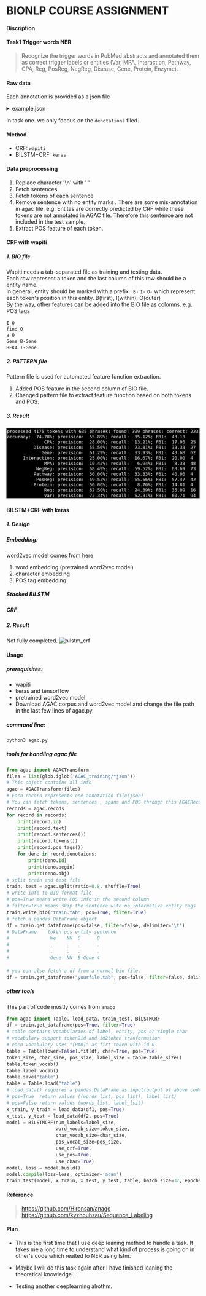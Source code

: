 # BIONLP COURSE ASSIGNMENT

#### Discription
#### Task1 Trigger words NER
>Recognize the trigger words in PubMed abstracts and annotated them as correct trigger labels or entities (Var, MPA, Interaction, Pathway, CPA, Reg, PosReg, NegReg, Disease, Gene, Protein, Enzyme). 

#### Raw data
Each annotation is provided as a json file
<details>
<summary>example.json</summary>
{ "target": "http://pubannotation.org/docs/sourcedb/PubMed/sourceid/25805808", "sourcedb": "PubMed", "sourceid": "25805808", "text": "Loss-of-function de novo mutations play an important role in severe human neural tube defects.\nBACKGROUND: Neural tube defects (NTDs) are very common and severe birth defects that are caused by failure of neural tube closure and that have a complex aetiology. Anencephaly and spina bifida are severe NTDs that affect reproductive fitness and suggest a role for de novo mutations (DNMs) in their aetiology.\nMETHODS: We used whole-exome sequencing in 43 sporadic cases affected with myelomeningocele or anencephaly and their unaffected parents to identify DNMs in their exomes.\nRESULTS: We identified 42 coding DNMs in 25 cases, of which 6 were loss of function (LoF) showing a higher rate of LoF DNM in our cohort compared with control cohorts. Notably, we identified two protein-truncating DNMs in two independent cases in SHROOM3, previously associated with NTDs only in animal models. We have demonstrated a significant enrichment of LoF DNMs in this gene in NTDs compared with the gene specific DNM rate and to the DNM rate estimated from control cohorts. We also identified one nonsense DNM in PAX3 and two potentially causative missense DNMs in GRHL3 and PTPRS.\nCONCLUSIONS: Our study demonstrates an important role of LoF DNMs in the development of NTDs and strongly implicates SHROOM3 in its aetiology.", "project": "AGAC2_PubMed_2","denotations": [ { "id": "T8", "span": { "begin": 771, "end": 778 }, "obj": "Protein" }, { "id": "T7", "span": { "begin": 779, "end": 789 }, "obj": "NegReg" }, { "id": "T6", "span": { "begin": 790, "end": 794 }, "obj": "Var" }, { "id": "T9", "span": { "begin": 823, "end": 830 }, "obj": "Gene" }, { "id": "T10", "span": { "begin": 936, "end": 939 }, "obj": "NegReg" }, { "id": "T11", "span": { "begin": 940, "end": 944 }, "obj": "Var" }, { "id": "T12", "span": { "begin": 961, "end": 965 }, "obj": "Disease" }, { "id": "T3", "span": { "begin": 1224, "end": 1227 }, "obj": "NegReg" }, { "id": "T1", "span": { "begin": 1228, "end": 1232 }, "obj": "Var" }, { "id": "T2", "span": { "begin": 1255, "end": 1259 }, "obj": "Disease" }, { "id": "T5", "span": { "begin": 1284, "end": 1291 }, "obj": "Gene" } ], "relations": [ { "id": "R1", "pred": "CauseOf", "subj": "T1", "obj": "T3" }, { "id": "R10", "pred": "ThemeOf", "subj": "T12", "obj": "T10" }, { "id": "R11", "pred": "ThemeOf", "subj": "T5", "obj": "T1" }, { "id": "R2", "pred": "ThemeOf", "subj": "T2", "obj": "T3" }, { "id": "R5", "pred": "CauseOf", "subj": "T6", "obj": "T7" }, { "id": "R6", "pred": "ThemeOf", "subj": "T8", "obj": "T7" }, { "id": "R7", "pred": "ThemeOf", "subj": "T9", "obj": "T6" }, { "id": "R8", "pred": "ThemeOf", "subj": "T9", "obj": "T11" }, { "id": "R9", "pred": "CauseOf", "subj": "T11", "obj": "T10" } ]} 
</details>

In task one. we only focous on the `denotations` filed.

#### Method
- CRF: `wapiti`
- BILSTM+CRF: `keras`
#### Data preprocessing
1. Replace character '\n' with ' '
2. Fetch sentences
3. Fetch tokens of each sentence
4. Remove sentence with no entity marks . There are some mis-annotation in agac file. e.g.
Entites are correctly predicted by CRF while these tokens are not annotated in AGAC file. Therefore this sentence are not included in the test sample.
5. Extract POS feature of each token.

#### CRF with wapiti
##### 1. BIO file
Wapiti needs a tab-separated file as training and testing data.<br>
Each row represent a token and the last column of this row should be a entity name.<br>
In general, entity should be marked with a prefix . `B-` `I-` `O-` which represent each token's position in this entity. B(first), I(within), O(outer)<br>
By the way, other features can be added into the BIO file as colomns.
e.g. POS tags
```
I O
find O
a O
Gene B-Gene
HFK4 I-Gene
```
##### 2. PATTERN file
Pattern file is used for automated feature function extraction.
1. Added POS feature in the second column of BIO file.
2. Changed pattern file to extract feature function based on both tokens and POS.

##### 3. Result
![wapiti result](wapiti_result.png)
#### BILSTM+CRF with keras
##### 1. Design
##### Embedding:<br> 
word2vec model comes from [here](https://github.com/RaRe-Technologies/gensim-data/issues/5)
1. word embedding (pretrained word2vec model)
2. character embedding
3. POS tag embedding
##### Stacked BILSTM
##### CRF
##### 2. Result
Not fully completed.
![bilstm_crf](44.png)
####
#### Usage
##### prerequisites:
- wapiti
- keras and tensorflow
- pretrained word2vec model
- Download AGAC corpus and word2vec model and change the file path in the last few lines of agac.py.
##### command line:
```bash
python3 agac.py
```
##### tools for handling agac file
```python
from agac import AGACTransform
files = list(glob.iglob('AGAC_training/*json'))
# This object contains all info 
agac = AGACTransform(files)
# Each record represents one annotation file(json)
# You can fetch tokens, sentences , spans and POS through this AGACRecord object
records = agac.recods
for record in records:
    print(record.id)
    print(record.text)
    print(record.sentences())
    print(record.tokens())
    print(record.pos_tags())
    for deno in reord.denotaions:
        print(deno.id)
        print(deno.begin)
        print(deno.obj)
# split train and test file
train, test = agac.split(ratio=0.8, shuffle=True)
# write info to BIO format file
# pos=True means write POS info in the second column
# filter=True means skip the sentence with no informative entity tags
train.write_bio("train.tab", pos=True, filter=True)
# fetch a pandas.DataFrame object
df = train.get_dataframe(pos=false, filter=false, delimiter='\t')
# DataFrame    token pos entity sentence
#               We    NN  O      0
#               .     .   .      .
#               .     .   .      .
#               Gene  NN  B-Gene 4

# you can also fetch a df from a normal bio file. 
df = train.get_dataframe("yourfile.tab", pos=false, filter=false, delimiter='\t')
```
##### other tools
This part of code mostly comes from `anago`
```python
from agac import Table, load_data, train_test, BiLSTMCRF
df = train.get_dataframe(pos=True, filter=True)
# table contains vocabularies of label, entity, pos or single char
# vocabulary support token2id and id2token tranformation
# each vocabulary uses "[PAD]" as firt token with id 0
table = Table(lower=False).fit(df, char=True, pos=True)
token_size, char_size, pos_size, label_size = table.table_size()
table.token_vocab()
table.label_vocab()
table.save("table")
table = Table.load("table")
# load_data() requires a pandas.DataFrame as input(output of above code)
# pos=True  return values ((words_list, pos_list), label_list)
# pos=False return values (words_list, label_lsit)
x_train, y_train = load_data(df1, pos=True)
x_test, y_test = load_data(df2, pos=True)
model = BiLSTMCRF(num_labels=label_size,
                  word_vocab_size=token_size,
                  char_vocab_size=char_size,
                  pos_vocab_size=pos_size,
                  use_crf=True,
                  use_pos=True,
                  use_char=True)
model, loss = model.build()
model.compile(loss=loss, optimizer='adam')
train_test(model, x_train, x_test, y_test, table, batch_size=32, epochs=200)
```

#### Reference
>https://github.com/Hironsan/anago<br>
>https://github.com/kyzhouhzau/Sequence_Labeling

#### Plan
- This is the first time that I use deep leaning method to handle a task.
It takes me a long time to understand what kind of process is going on in other's  code which realted to NER using lstm.

- Maybe I will do this task again after I have finished leaning the theoretical knowledge .

- Testing another deeplearning alrothm.
